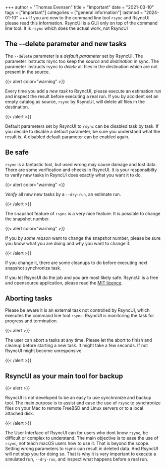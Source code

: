 +++
author = "Thomas Evensen"
title = "Important"
date = "2021-03-10"
tags = ["important"]
categories = ["general information"]
lastmod = "2024-01-10"
+++
If you are new to the command line tool `rsync` and RsyncUI please read this information. RsyncUI is a GUI only on top of the command line tool. It is `rsync` which does the actual work, not RsyncUI

## The --delete parameter and new tasks

The `--delete` parameter is a *default parameter* set by RsyncUI. The parameter instructs rsync too keep the *source* and *destination* in sync. The parameter instructs rsync to *delete* all files in the destination which are not present in the source. 

{{< alert color="warning" >}}

Every time you add a *new task* to RsyncUI, please execute an estimation run and inspect the result before executing a real run. If you by accident set an empty catalog as source, `rsync` by RsyncUI, will delete all files in the destination.

{{< /alert >}}

Default parameters set by RsyncUI to `rsync` can be disabled task by task. If you decide to disable a default parameter, be sure you understand what the result is. A disabled default parameter can be enabled again.



## Be safe

`rsync` is a fantastic tool, but used wrong may cause damage and lost data. There are some verification and checks in RsyncUI. It is your responsibilty to verify new tasks in RsyncUI does exactly what you want it to do.

{{< alert color="warning" >}}

 *Verify* all new new tasks by a `--dry-run`, an estimate run.

{{< /alert >}}

The snapshot feature of `rsync` is a very nice feature. It is possible to change the snapshot number. 

{{< alert color="warning" >}}

If you by *some reason* want to change the snapshot number, please be sure you know what you are doing and why you want to change it. 

{{< /alert >}}

If you change it, there are some cleanups to do before executing next snapshot synchronize task.

If you let RsyncUI do the job and you are most likely safe. RsyncUI is a free and opensource application, please read the [MIT licence](https://github.com/rsyncOSX/RsyncUI/blob/main/Licence.MD).

## Aborting tasks

Please be aware it is an external task not controlled by RsyncUI, which executes the command line tool `rsync`. RsyncUI is monitoring the task for progress and termination. 

{{< alert >}}

The user can abort a tasks at any time. Please let the abort to finish and cleanup before starting a new task. It might take a few seconds. If not RsyncUI might become unresponsive.

{{< /alert >}}

## RsyncUI as your main tool for backup

{{< alert >}}

RsyncUI is not developed to be an easy to use synchronize and backup tool. The main purpose is to assist and ease the use of `rsync` to synchronize files on your Mac to remote FreeBSD and Linux servers or to a local attached disk. 

{{< /alert >}}

The User Interface of RsyncUI can for users who dont know `rsync`, be difficult or complex to understand. The main objective is to ease the use of `rsync`, not teach macOS users how to use it. That is beyond the scope. Setting wrong parameters to rsync can result in deleted data. And RsyncUI will not stop you for doing so. That is why it is very important to execute a simulated run, `--dry-run`, and inspect what happens before a real run.

